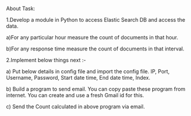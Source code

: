 About Task:

1.Develop a module in Python to access Elastic Search DB and access the data.

a)For any particular hour measure the count of documents in that hour.

b)For any response time measure the count of documents in that interval.

2.Implement below things next :-

a) Put below details in config file and import the config file.
IP, Port,  Username, Password, Start date time, End date time, Index.

b) Build a program to send email.
You can copy paste these program from internet.
You can create and use a fresh Gmail id for this.

c) Send the Count calculated in above program via email.



 
